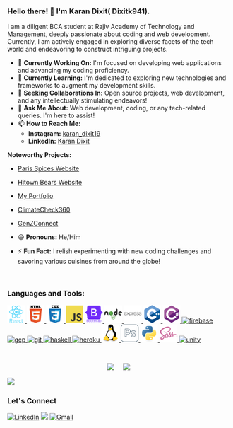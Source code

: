 
### Hello there! 👋 I'm Karan Dixit( Dixitk941).

I am a diligent BCA student at Rajiv Academy of Technology and Management, deeply passionate about coding and web development. Currently, I am actively engaged in exploring diverse facets of the tech world and endeavoring to construct intriguing projects.

- 🔭 **Currently Working On:** I'm focused on developing web applications and advancing my coding proficiency.
- 🌱 **Currently Learning:** I'm dedicated to exploring new technologies and frameworks to augment my development skills.
- 👯 **Seeking Collaborations In:** Open source projects, web development, and any intellectually stimulating endeavors!
- 💬 **Ask Me About:** Web development, coding, or any tech-related queries. I'm here to assist!
- 📫 **How to Reach Me:** 
  - **Instagram:** [karan_dixit19](https://www.instagram.com/karan_dixit19/)
  - **LinkedIn:** [Karan Dixit](https://www.linkedin.com/in/karan-dixit-7223a628a/)
  
**Noteworthy Projects:**
- [Paris Spices Website](https://www.parisspices.com)
- [Hitown Bears Website](https://hitownbears.live)
- [My Portfolio](https://dixitk941.github.io/myportfolio/)
- [ClimateCheck360](https://climatecheck360.vercel.app)
- [GenZConnect](https://genzconnect.vercel.app)

- 😄 **Pronouns:** He/Him
- ⚡ **Fun Fact:** I relish experimenting with new coding challenges and savoring various cuisines from around the globe!

  &nbsp;

<h3 align="left">Languages and Tools:</h3>
<p align="left">  <a href="https://reactjs.org/" target="_blank"> <img src="https://raw.githubusercontent.com/devicons/devicon/master/icons/react/react-original-wordmark.svg" alt="react" width="40" height="40"/> </a> <a href="https://www.w3.org/html/" target="_blank"> <img src="https://raw.githubusercontent.com/devicons/devicon/master/icons/html5/html5-original-wordmark.svg" alt="html5" width="40" height="40"/> </a> <a href="https://www.w3schools.com/css/" target="_blank"> <img src="https://raw.githubusercontent.com/devicons/devicon/master/icons/css3/css3-original-wordmark.svg" alt="css3" width="40" height="40"/> </a> <a href="https://developer.mozilla.org/en-US/docs/Web/JavaScript" target="_blank"> <img src="https://raw.githubusercontent.com/devicons/devicon/master/icons/javascript/javascript-original.svg" alt="javascript" width="40" height="40"/> </a> <a href="https://getbootstrap.com" target="_blank"> <img src="https://raw.githubusercontent.com/devicons/devicon/master/icons/bootstrap/bootstrap-plain-wordmark.svg" alt="bootstrap" width="40" height="40"/> </a> <a href="https://nodejs.org" target="_blank"> <img src="https://raw.githubusercontent.com/devicons/devicon/master/icons/nodejs/nodejs-original-wordmark.svg" alt="nodejs" width="40" height="40"/> </a> <a href="https://expressjs.com" target="_blank"> <img src="https://raw.githubusercontent.com/devicons/devicon/master/icons/express/express-original-wordmark.svg" alt="express" width="40" height="40"/> </a> <a href="https://www.w3schools.com/cpp/" target="_blank"> <img src="https://raw.githubusercontent.com/devicons/devicon/master/icons/cplusplus/cplusplus-original.svg" alt="cplusplus" width="40" height="40"/> </a> <a href="https://www.w3schools.com/cs/" target="_blank"> <img src="https://raw.githubusercontent.com/devicons/devicon/master/icons/csharp/csharp-original.svg" alt="csharp" width="40" height="40"/> </a> <a href="https://firebase.google.com/" target="_blank"> <img src="https://www.vectorlogo.zone/logos/firebase/firebase-icon.svg" alt="firebase" width="40" height="40"/> </a> <a href="https://cloud.google.com" target="_blank"> <img src="https://www.vectorlogo.zone/logos/google_cloud/google_cloud-icon.svg" alt="gcp" width="40" height="40"/> </a> <a href="https://git-scm.com/" target="_blank"> <img src="https://www.vectorlogo.zone/logos/git-scm/git-scm-icon.svg" alt="git" width="40" height="40"/> </a> <a href="https://www.haskell.org/" target="_blank"> <img src="https://upload.wikimedia.org/wikipedia/commons/1/1c/Haskell-Logo.svg" alt="haskell" width="40" height="40"/> </a> <a href="https://heroku.com" target="_blank"> <img src="https://www.vectorlogo.zone/logos/heroku/heroku-icon.svg" alt="heroku" width="40" height="40"/> </a> <a href="https://www.linux.org/" target="_blank"> <img src="https://raw.githubusercontent.com/devicons/devicon/master/icons/linux/linux-original.svg" alt="linux" width="40" height="40"/> </a> <a href="https://www.photoshop.com/en" target="_blank"> <img src="https://raw.githubusercontent.com/devicons/devicon/master/icons/photoshop/photoshop-line.svg" alt="photoshop" width="40" height="40"/> </a> <a href="https://www.python.org" target="_blank"> <img src="https://raw.githubusercontent.com/devicons/devicon/master/icons/python/python-original.svg" alt="python" width="40" height="40"/> </a>  <a href="https://sass-lang.com" target="_blank"> <img src="https://raw.githubusercontent.com/devicons/devicon/master/icons/sass/sass-original.svg" alt="sass" width="40" height="40"/> </a> <a href="https://unity.com/" target="_blank"> <img src="https://www.vectorlogo.zone/logos/unity3d/unity3d-icon.svg" alt="unity" width="40" height="40"/> </a> </p>

&nbsp;

<p align="center">
  <img src = "https://github-readme-stats.vercel.app/api?username=dixitk941&show_icons=true&theme=bear" width = 400>&nbsp;&nbsp;&nbsp;&nbsp; <img src = "https://github-readme-streak-stats.herokuapp.com?user=dixitk941&theme=dark&hide_border=true" width = 400>
</p>
<div >
<img src="https://activity-graph.herokuapp.com/graph?username=mansi35&bg_color=FFFFFF&color=000000&line=000000&point=00FF00">
</div>


<h3>Let's Connect</h3> 

<div>
<a  href="https://www.linkedin.com/in/karan-dixit-7223a628a/" target="_blank" rel="noreferrer noopener"><img alt="LinkedIn" src="https://img.shields.io/badge/linkedin%20-%230077B5.svg?&style=for-the-badge&logo=linkedin&logoColor=white" /></a>  
<a href="https://twitter.com/dixitk941" target="_blank" rel="noreferrer noopener"><img src="https://img.shields.io/badge/twitter-%2300acee.svg?&style=for-the-badge&logo=twitter&logoColor=white&alt=twitter" /></a>
<a href="mailto:mail.dixitk941@gmail.com" target="_blank" rel="noreferrer noopener"><img  alt="Gmail" src="https://img.shields.io/badge/Gmail-D14836?style=for-the-badge&logo=gmail&logoColor=white" /></a> 
</div>


